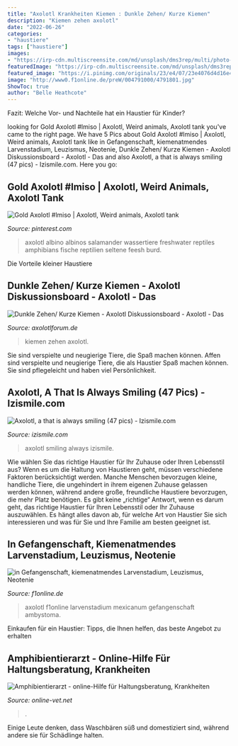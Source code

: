 ```yaml
---
title: "Axolotl Krankheiten Kiemen : Dunkle Zehen/ Kurze Kiemen"
description: "Kiemen zehen axolotl"
date: "2022-06-26"
categories:
- "haustiere"
tags: ["haustiere"]
images:
- "https://irp-cdn.multiscreensite.com/md/unsplash/dms3rep/multi/photo-1565790354577-8b66b2d28a33.jpg"
featuredImage: "https://irp-cdn.multiscreensite.com/md/unsplash/dms3rep/multi/photo-1565790354577-8b66b2d28a33.jpg"
featured_image: "https://i.pinimg.com/originals/23/e4/07/23e4076d4d16e4eb4965c9ef1cbf31b3.jpg"
image: "http://www0.f1online.de/preW/004791000/4791801.jpg"
ShowToc: true
author: "Belle Heathcote"
---
```



Fazit: Welche Vor- und Nachteile hat ein Haustier für Kinder?

	

		
looking for Gold Axolotl #lmiso | Axolotl, Weird animals, Axolotl tank you've came to the right page. We have 5 Pics about Gold Axolotl #lmiso | Axolotl, Weird animals, Axolotl tank like in Gefangenschaft, kiemenatmendes Larvenstadium, Leuzismus, Neotenie, Dunkle Zehen/ Kurze Kiemen - Axolotl Diskussionsboard - Axolotl - Das and also Axolotl, a that is always smiling (47 pics) - Izismile.com. Here you go:
		
    
## Gold Axolotl #lmiso | Axolotl, Weird Animals, Axolotl Tank

<img loading=lazy src="https://i.pinimg.com/originals/23/e4/07/23e4076d4d16e4eb4965c9ef1cbf31b3.jpg" onerror="this.onerror=null;this.src='https://tse1.mm.bing.net/th?id=OIP.ezS7BoHkuF7BvpLD4XueKQHaFU&amp;pid=15.1';" alt="Gold Axolotl #lmiso | Axolotl, Weird animals, Axolotl tank">

_Source: pinterest.com_

>axolotl albino albinos salamander wassertiere freshwater reptiles amphibians fische reptilien seltene feesh burd. 

	

Die Vorteile kleiner Haustiere

    
## Dunkle Zehen/ Kurze Kiemen - Axolotl Diskussionsboard - Axolotl - Das

<img loading=lazy src="http://i166.photobucket.com/albums/u109/poke-tower/SANY0281.jpg" onerror="this.onerror=null;this.src='https://tse1.mm.bing.net/th?id=OIP.tmhILorJ1O4S8aqnl96NYgHaFj&amp;pid=15.1';" alt="Dunkle Zehen/ Kurze Kiemen - Axolotl Diskussionsboard - Axolotl - Das">

_Source: axolotlforum.de_

>kiemen zehen axolotl. 

	

Sie sind verspielte und neugierige Tiere, die Spaß machen können.
Affen sind verspielte und neugierige Tiere, die als Haustier Spaß machen können. Sie sind pflegeleicht und haben viel Persönlichkeit.

    
## Axolotl, A That Is Always Smiling (47 Pics) - Izismile.com

<img loading=lazy src="http://img.izismile.com/img/img2/20090911/axolotl_ambystoma_43.jpg" onerror="this.onerror=null;this.src='https://tse4.mm.bing.net/th?id=OIP.yWvbudRMHlw7nNCrJLtqBgHaHW&amp;pid=15.1';" alt="Axolotl, a that is always smiling (47 pics) - Izismile.com">

_Source: izismile.com_

>axolotl smiling always izismile. 

	

Wie wählen Sie das richtige Haustier für Ihr Zuhause oder Ihren Lebensstil aus?
Wenn es um die Haltung von Haustieren geht, müssen verschiedene Faktoren berücksichtigt werden. Manche Menschen bevorzugen kleine, handliche Tiere, die ungehindert in ihrem eigenen Zuhause gelassen werden können, während andere große, freundliche Haustiere bevorzugen, die mehr Platz benötigen. Es gibt keine „richtige“ Antwort, wenn es darum geht, das richtige Haustier für Ihren Lebensstil oder Ihr Zuhause auszuwählen. Es hängt alles davon ab, für welche Art von Haustier Sie sich interessieren und was für Sie und Ihre Familie am besten geeignet ist.

    
## In Gefangenschaft, Kiemenatmendes Larvenstadium, Leuzismus, Neotenie

<img loading=lazy src="http://www0.f1online.de/preW/004791000/4791801.jpg" onerror="this.onerror=null;this.src='https://tse4.mm.bing.net/th?id=OIP.fdClsU3odJRniASGPesFjQHaEw&amp;pid=15.1';" alt="in Gefangenschaft, kiemenatmendes Larvenstadium, Leuzismus, Neotenie">

_Source: f1online.de_

>axolotl f1online larvenstadium mexicanum gefangenschaft ambystoma. 

	

Einkaufen für ein Haustier: Tipps, die Ihnen helfen, das beste Angebot zu erhalten

    
## Amphibientierarzt - Online-Hilfe Für Haltungsberatung, Krankheiten

<img loading=lazy src="https://irp-cdn.multiscreensite.com/md/unsplash/dms3rep/multi/photo-1565790354577-8b66b2d28a33.jpg" onerror="this.onerror=null;this.src='https://tse2.mm.bing.net/th?id=OIP.XeVel4caYGPIyRppDmWkVgHaEC&amp;pid=15.1';" alt="Amphibientierarzt - online-Hilfe für Haltungsberatung, Krankheiten">

_Source: online-vet.net_

>. 

	

Einige Leute denken, dass Waschbären süß und domestiziert sind, während andere sie für Schädlinge halten.

